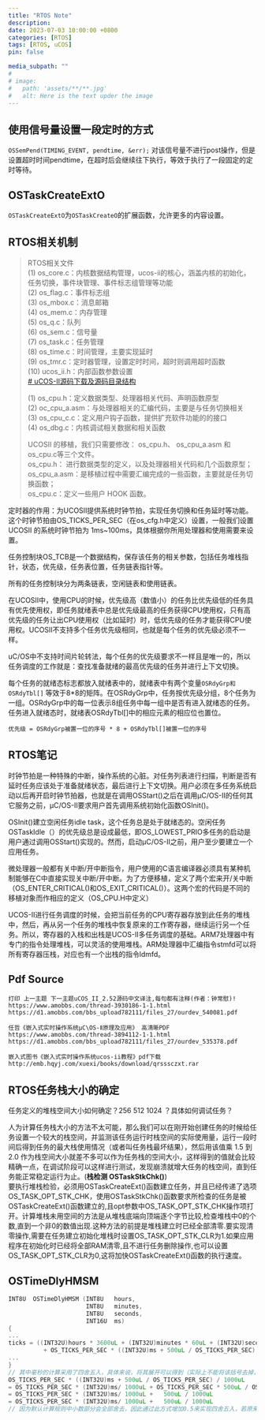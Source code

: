 ```yaml
---
title: "RTOS Note"
description: 
date: 2023-07-03 10:00:00 +0800
categories: [RTOS]
tags: [RTOS, uCOS]
pin: false

media_subpath: ""
#
# image:
#   path: 'assets/**/**.jpg'
#   alt: Here is the text upder the image
---
```


## 使用信号量设置一段定时的方式
`OSSemPend(TIMING_EVENT, pendtime, &err);`
对该信号量不进行post操作，但是设置超时时间pendtime，在超时后会继续往下执行，等效于执行了一段固定的定时等待。

## OSTaskCreateExtO
`OSTaskCreateExtO`为`OSTaskCreateO`的扩展函数，允许更多的内容设置。

## **RTOS相关机制**

> RTOS相关文件  
> (1) os_core.c：内核数据结构管理，ucos-ii的核心，涵盖内核的初始化，任务切换，事件块管理、事件标志组管理等功能  
(2) os_flag.c：事件标志组  
(3) os_mbox.c：消息邮箱  
(4) os_mem.c：内存管理  
(5) os_q.c：队列  
(6) os_sem.c：信号量  
(7) os_task.c：任务管理  
(8) os_time.c：时间管理，主要实现延时  
(9) os_tmr.c：定时器管理，设置定时时间，超时则调用超时函数  
(10) ucos_ii.h：内部函数参数设置  
>[# uCOS-II源码下载及源码目录结构](https://blog.csdn.net/qq_29344757/article/details/77096149)
> 
>(1) os_cpu.h：定义数据类型、处理器相关代码、声明函数原型  
(2) oc_cpu_a.asm：与处理器相关的汇编代码，主要是与任务切换相关  
(3) os_cpu_c.c：定义用户钩子函数，提供扩充软件功能的的接口  
(4) os_dbg.c：内核调试相关数据和相关函数  
>
> UCOSII 的移植，我们只需要修改： os_cpu.h、 os_cpu_a.asm 和 os_cpu.c等三个文件。  
os_cpu.h： 进行数据类型的定义，以及处理器相关代码和几个函数原型；  
os_cpu_a.asm：是移植过程中需要汇编完成的一些函数，主要就是任务切换函数；  
os_cpu.c：定义一些用户 HOOK 函数。  

定时器的作用：为UCOSII提供系统时钟节拍，实现任务切换和任务延时等功能。这个时钟节拍由OS_TICKS_PER_SEC（在os_cfg.h中定义）设置，一般我们设置UCOSII 的系统时钟节拍为 1ms~100ms，具体根据你所用处理器和使用需要来设置。  

任务控制块OS_TCB是一个数据结构，保存该任务的相关参数，包括任务堆栈指针，状态，优先级，任务表位置，任务链表指针等。  

所有的任务控制块分为两条链表，空闲链表和使用链表。  

在UCOSII中，使用CPU的时候，优先级高（数值小）的任务比优先级低的任务具有优先使用权，即任务就绪表中总是优先级最高的任务获得CPU使用权，只有高优先级的任务让出CPU使用权（比如延时）时，低优先级的任务才能获得CPU使用权。UCOSII不支持多个任务优先级相同，也就是每个任务的优先级必须不一样。  

uC/OS中不支持时间片轮转法，每个任务的优先级要求不一样且是唯一的，所以任务调度的工作就是：查找准备就绪的最高优先级的任务并进行上下文切换。  

每个任务的就绪态标志都放入就绪表中的，就绪表中有两个变量`OSRdyGrp和OSRdyTbl[]` 等效于8*8的矩阵。在OSRdyGrp中，任务按优先级分组，8个任务为一组。OSRdyGrp中的每一位表示8组任务中每一组中是否有进入就绪态的任务。任务进入就绪态时，就绪表OSRdyTbl[]中的相应元素的相应位也置位。  
```
优先级 = OSRdyGrp被置一位的序号 * 8 + OSRdyTbl[]被置一位的序号
```

## **RTOS笔记**  
时钟节拍是一种特殊的中断，操作系统的心脏。对任务列表进行扫描，判断是否有延时任务应该处于准备就绪状态，最后进行上下文切换。用户必须在多任务系统启动以后再开启时钟节拍器，也就是在调用OSStart()之后在调用μC/OS-Ⅱ的任何其它服务之前，μC/OS-Ⅱ要求用户首先调用系统初始化函数OSInit()。

OSInit()建立空闲任务idle task，这个任务总是处于就绪态的。空闲任务OSTaskIdle（）的优先级总是设成最低，即OS_LOWEST_PRIO多任务的启动是用户通过调用OSStart()实现的。然而，启动μC/OS-Ⅱ之前，用户至少要建立一个应用任务。

微处理器一般都有关中断/开中断指令，用户使用的C语言编译器必须具有某种机制能够在C中直接实现关中断/开中断。为了方便移植，定义了两个宏来开/关中断（OS_ENTER_CRITICAL()和OS_EXIT_CRITICAL()）。这两个宏的代码是不同的移植对象而作相应的定义（OS_CPU.H中定义）  

UCOS-II进行任务调度的时候，会把当前任务的CPU寄存器存放到此任务的堆栈中，然后，再从另一个任务的堆栈中恢复原来的工作寄存器，继续运行另一个任务。所以，寄存器的入栈和出栈是UCOS-II多任务调度的基础。ARM7处理器中有专门的指令处理堆栈，可以灵活的使用堆栈。ARM处理器中汇编指令stmfd可以将所有寄存器压栈，对应也有一个出栈的指令ldmfd。  

## Pdf Source
```
打印 上一主题 下一主题uCOS_II_2.52源码中文译注,每句都有注释(作者：钟常慰)!
https://www.amobbs.com/thread-3930186-1-1.html
https://d1.amobbs.com/bbs_upload782111/files_27/ourdev_540081.pdf

任哲《嵌入式实时操作系统μC\OS-Ⅱ原理及应用》 高清晰PDF
https://www.amobbs.com/thread-3894112-1-1.html
https://d1.amobbs.com/bbs_upload782111/files_27/ourdev_535378.pdf

嵌入式图书《嵌入式实时操作系统ucos-ii教程》pdf下载
http://emb.hqyj.com/xuexi/books/download/qrsssczxt.rar
```


## **RTOS任务栈大小的确定**  
任务定义的堆栈空间大小如何确定？256 512 1024 ？具体如何调试任务？  

人为计算任务栈大小的方法不太可能，那么我们可以在刚开始创建任务的时候给任务设置一个较大的栈空间，并监测该任务运行时栈空间的实际使用量，运行一段时间后得到任务的最大栈使用情况（或者叫任务栈最坏结果），然后用该值乘 1.5 到 2.0 作为栈空间大小就差不多可以作为任务栈的空间大小，这样得到的值就会比较精确一点，在调试阶段可以这样进行测试，发现崩溃就增大任务的栈空间，直到任务能正常稳定运行为止。(**栈检测 OSTaskStkChk()**)  
要执行堆栈检验，必须用OSTaskCreateExt()函数建立任务，并且已经传递了选项OS_TASK_OPT_STK_CHK，使用OSTaskStkChk()函数要求所检查的任务是被OSTaskCreateExt()函数建立的,且opt参数中OS_TASK_OPT_STK_CHK操作项打开。计算堆栈未用空间的方法是从堆栈底端向顶端逐个字节比较,检查堆栈中0的个数,直到一个非0的数值出现.这种方法的前提是堆栈建立时已经全部清零.要实现清零操作,需要在任务建立初始化堆栈时设置OS_TASK_OPT_STK_CLR为1.如果应用程序在初始化时已经将全部RAM清零,且不进行任务删除操作,也可以设置OS_TASK_OPT_STK_CLR为0,这将加快OSTaskCreateExt()函数的执行速度。 

## **OSTimeDlyHMSM**  
```c
INT8U  OSTimeDlyHMSM (INT8U   hours,
                      INT8U   minutes,
                      INT8U   seconds,
                      INT16U  ms)
{
...
ticks = ((INT32U)hours * 3600uL + (INT32U)minutes * 60uL + (INT32U)seconds) * OS_TICKS_PER_SEC
          + OS_TICKS_PER_SEC * ((INT32U)ms + 500uL / OS_TICKS_PER_SEC) / 1000uL;
...
}
// 其中毫秒的计算采用了四舍五入，具体来说，将其展开可以得到（实际上不能将该括号去掉，此处只是为了便于理解）
OS_TICKS_PER_SEC * ((INT32U)ms + 500uL / OS_TICKS_PER_SEC) / 1000uL
= OS_TICKS_PER_SEC * (INT32U)ms/ 1000uL + OS_TICKS_PER_SEC * 500uL / OS_TICKS_PER_SEC / 1000uL 
= OS_TICKS_PER_SEC * (INT32U)ms/ 1000uL +   500uL / 1000uL 
= OS_TICKS_PER_SEC * (INT32U)ms/ 1000uL +   500uL / 1000uL 
// 因为默认计算规则中小数部分会全部舍去，因此通过此方式增加0.5来实现四舍五入，若原来小数部分已经大于0.5，则会帮助其进位，若小于0.5，即使再加0.5最后也会被舍去
```
